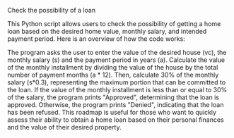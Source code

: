 Check the possibility of a loan

This Python script allows users to check the possibility of getting a home loan based on the desired home value, monthly salary, and intended payment period. Here is an overview of how the code works:

The program asks the user to enter the value of the desired house (vc), the monthly salary (s) and the payment period in years (a).
Calculate the value of the monthly installment by dividing the value of the house by the total number of payment months (a * 12).
Then, calculate 30% of the monthly salary (s*0.3), representing the maximum portion that can be committed to the loan.
If the value of the monthly installment is less than or equal to 30% of the salary, the program prints "Approved", determining that the loan is approved.
Otherwise, the program prints "Denied", indicating that the loan has been refused.
This roadmap is useful for those who want to quickly assess their ability to obtain a home loan based on their personal finances and the value of their desired property.
